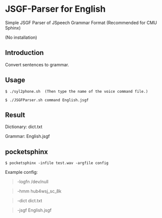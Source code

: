JSGF-Parser for English
=======================

Simple JSGF Parser of JSpeech Grammar Format (Recommended for CMU Sphinx)

(No installation)


Introduction
------------

Convert sentences to grammar.


Usage
-----

    $ ./syl2phone.sh  (Then type the name of the voice command file.)

    $ ./JSGFParser.sh command English.jsgf


Result
------

Dictionary: dict.txt

Grammar:    English.jsgf


pocketsphinx
------------

    $ pocketsphinx -infile test.wav -argfile config

Example config:
> -logfn /dev/null

> -hmm   hub4wsj_sc_8k

> -dict  dict.txt

> -jsgf  English.jsgf
